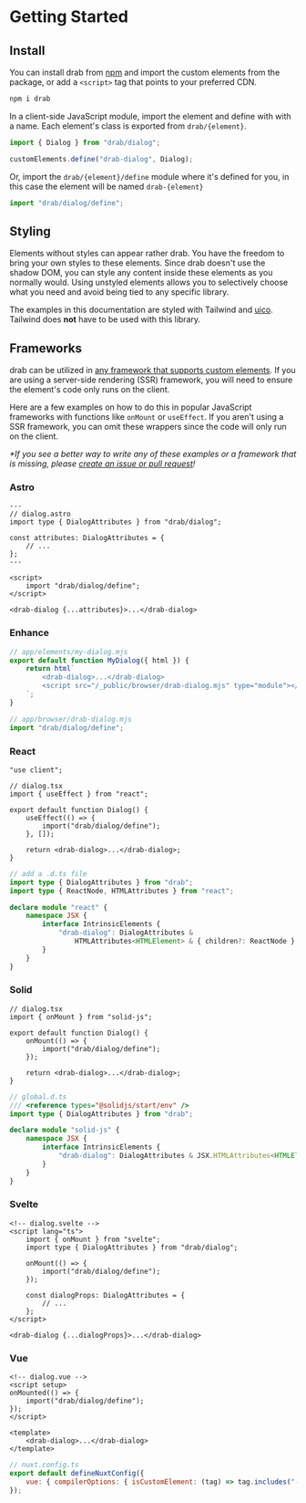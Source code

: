 # Getting Started

## Install

You can install drab from [npm](https://www.npmjs.com/package/drab) and import the custom elements from the package, or add a `<script>` tag that points to your preferred CDN.

```bash
npm i drab
```

In a client-side JavaScript module, import the element and define with with a name. Each element's class is exported from `drab/{element}`.

```js
import { Dialog } from "drab/dialog";

customElements.define("drab-dialog", Dialog);
```

Or, import the `drab/{element}/define` module where it's defined for you, in this case the element will be named `drab-{element}`

```js
import "drab/dialog/define";
```

## Styling

Elements without styles can appear rather drab. You have the freedom to bring your own styles to these elements. Since drab doesn't use the shadow DOM, you can style any content inside these elements as you normally would. Using unstyled elements allows you to selectively choose what you need and avoid being tied to any specific library.

The examples in this documentation are styled with Tailwind and [uico](https://uico.robino.dev). Tailwind does **not** have to be used with this library.

## Frameworks

drab can be utilized in [any framework that supports custom elements](https://custom-elements-everywhere.com/). If you are using a server-side rendering (SSR) framework, you will need to ensure the element's code only runs on the client.

Here are a few examples on how to do this in popular JavaScript frameworks with functions like `onMount` or `useEffect`. If you aren't using a SSR framework, you can omit these wrappers since the code will only run on the client.

_\*If you see a better way to write any of these examples or a framework that is missing, please [create an issue or pull request](https://github.com/rossrobino/drab/issues)!_

### Astro

```astro
---
// dialog.astro
import type { DialogAttributes } from "drab/dialog";

const attributes: DialogAttributes = {
	// ...
};
---

<script>
	import "drab/dialog/define";
</script>

<drab-dialog {...attributes}>...</drab-dialog>
```

### Enhance

```js
// app/elements/my-dialog.mjs
export default function MyDialog({ html }) {
	return html`
		<drab-dialog>...</drab-dialog>
		<script src="/_public/browser/drab-dialog.mjs" type="module"></script>
	`;
}
```

```js
// app/browser/drab-dialog.mjs
import "drab/dialog/define";
```

### React

```tsx
"use client";

// dialog.tsx
import { useEffect } from "react";

export default function Dialog() {
	useEffect(() => {
		import("drab/dialog/define");
	}, []);

	return <drab-dialog>...</drab-dialog>;
}
```

```ts
// add a .d.ts file
import type { DialogAttributes } from "drab";
import type { ReactNode, HTMLAttributes } from "react";

declare module "react" {
	namespace JSX {
		interface IntrinsicElements {
			"drab-dialog": DialogAttributes &
				HTMLAttributes<HTMLElement> & { children?: ReactNode };
		}
	}
}
```

### Solid

```tsx
// dialog.tsx
import { onMount } from "solid-js";

export default function Dialog() {
	onMount(() => {
		import("drab/dialog/define");
	});

	return <drab-dialog>...</drab-dialog>;
}
```

```ts
// global.d.ts
/// <reference types="@solidjs/start/env" />
import type { DialogAttributes } from "drab";

declare module "solid-js" {
	namespace JSX {
		interface IntrinsicElements {
			"drab-dialog": DialogAttributes & JSX.HTMLAttributes<HTMLElement>;
		}
	}
}
```

### Svelte

```svelte
<!-- dialog.svelte -->
<script lang="ts">
	import { onMount } from "svelte";
	import type { DialogAttributes } from "drab/dialog";

	onMount(() => {
		import("drab/dialog/define");
	});

	const dialogProps: DialogAttributes = {
		// ...
	};
</script>

<drab-dialog {...dialogProps}>...</drab-dialog>
```

### Vue

```vue
<!-- dialog.vue -->
<script setup>
onMounted(() => {
	import("drab/dialog/define");
});
</script>

<template>
	<drab-dialog>...</drab-dialog>
</template>
```

```js
// nuxt.config.ts
export default defineNuxtConfig({
	vue: { compilerOptions: { isCustomElement: (tag) => tag.includes("-") } },
});
```
